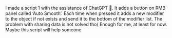 I made a script 1 with the assistance of ChatGPT :rofl:. It adds a button on RMB panel called ‘Auto Smooth’. Each time when pressed it adds a new modifier to the object if not exists and send it to the bottom of the modifier list. The problem with sharing data is not solved tho(
Enough for me, at least for now. Maybe this script will help someone
